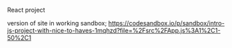 React project

version of site in working sandbox;
https://codesandbox.io/p/sandbox/intro-js-project-with-nice-to-haves-1mqhzd?file=%2Fsrc%2FApp.js%3A1%2C1-50%2C1
